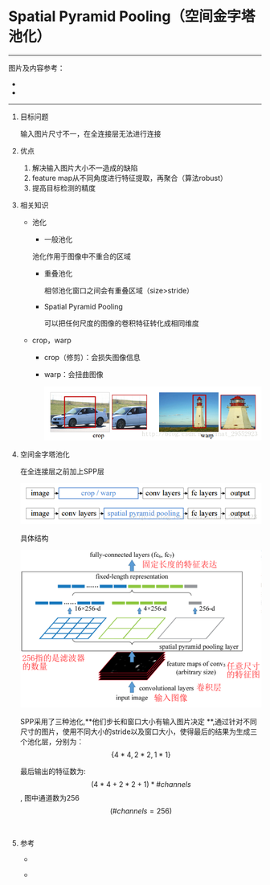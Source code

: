 # Spatial Pyramid Pooling（空间金字塔池化）

------

图片及内容参考：

- [池化总结]: https://blog.csdn.net/sinat_29552923/article/details/72179553

- [金字塔池化过程及其优势]: https://blog.csdn.net/sinat_29552923/article/details/72638795

------



1. 目标问题

   输入图片尺寸不一，在全连接层无法进行连接

2. 优点

   1. 解决输入图片大小不一造成的缺陷
   2. feature map从不同角度进行特征提取，再聚合（算法robust）
   3. 提高目标检测的精度

3. 相关知识

   * 池化

     *  一般池化

       池化作用于图像中不重合的区域

     * 重叠池化

       相邻池化窗口之间会有重叠区域（size>stride）

     * Spatial Pyramid Pooling

       可以把任何尺度的图像的卷积特征转化成相同维度

   * crop，warp

     * crop（修剪）：会损失图像信息

     * warp：会扭曲图像

       ![](images/1.png)

4. 空间金字塔池化

   在全连接层之前加上SPP层

   ![](images/2.png)

   具体结构

   ![](images/3.png)

   SPP采用了三种池化,**他们步长和窗口大小有输入图片决定 **,通过针对不同尺寸的图片，使用不同大小的stride以及窗口大小，使得最后的结果为生成三个池化层，分别为： $$   \{ 4*4,2*2,1*1\} $$

   最后输出的特征数为:  $$(4*4+2*2+1)*\#channels$$  , 图中通道数为256 $$(\#channels=256)$$

   ​

5. 参考

   * [池化总结]: https://blog.csdn.net/sinat_29552923/article/details/72179553

   * [金字塔池化过程及其优势]: https://blog.csdn.net/sinat_29552923/article/details/72638795

     ​

     ​